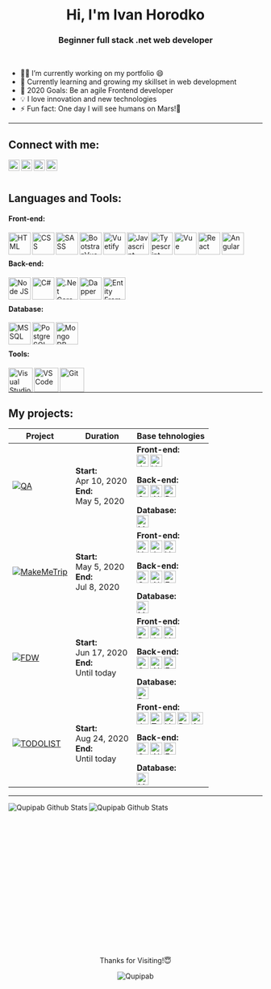 <h1 align="center">Hi, I'm Ivan Horodko</h1>
<h3 align="center">Beginner full stack .net web developer</h3>

<br />

- 👨‍💻 I’m currently working on my portfolio 😄
- 🌱 Currently learning and growing my skillset in web development
- 🥅 2020 Goals: Be an agile Frontend developer
- 💡 I love innovation and new technologies
- ⚡ Fun fact: One day I will see humans on Mars!🚀

---

## Connect with me:

[<img align="left" alt="Qupipab | Telegram" width="22px" src="https://cdn.jsdelivr.net/npm/simple-icons@v3/icons/telegram.svg" />][telegram]
[<img align="left" alt="Qupipab | LinkedIn" width="22px" src="https://cdn.jsdelivr.net/npm/simple-icons@v3/icons/linkedin.svg" />][linkedin]
[<img align="left" alt="Qupipab | Discord" width="22px" src="https://cdn.jsdelivr.net/npm/simple-icons@v3/icons/gmail.svg" />][mail]
[<img align="left" alt="Qupipab | Discord" width="22px" src="https://cdn.jsdelivr.net/npm/simple-icons@v3/icons/discord.svg" />][discord]

<br />
<br />

## Languages and Tools:

#### Front-end:

<img align="left" title="HTML" alt="HTML" width="44px" src="https://user-images.githubusercontent.com/54556157/90982228-7af10300-e56e-11ea-99ce-4b9d47ffc6d5.png" />
<img align="left" title="CSS" alt="CSS" width="44px" src="https://user-images.githubusercontent.com/54556157/90982232-86442e80-e56e-11ea-998f-d47bde270a93.png" />
<img align="left" title="SASS" alt="SASS" width="44px" src="https://user-images.githubusercontent.com/54556157/90982238-94924a80-e56e-11ea-9b95-3dc244b12583.png" />
<img align="left" title="BootstrapVue" alt="BootstrapVue" width="44px" src="https://user-images.githubusercontent.com/54556157/91364167-cf161480-e806-11ea-8510-79bc3b6e01a2.png" />
<img align="left" title="Vuetify" alt="Vuetify" width="44px" src="https://user-images.githubusercontent.com/54556157/91364091-b0178280-e806-11ea-81db-558ea542cf02.png" />
<img align="left" title="Javascript" alt="Javascript" width="44px" src="https://user-images.githubusercontent.com/54556157/90980600-1da48400-e565-11ea-995c-d197dc43244d.png"/>
<img align="left" title="Typescript" alt="Typescript" width="44px" src="https://user-images.githubusercontent.com/54556157/91365826-b4de3580-e80a-11ea-9ba6-e5083763df23.png"/>
<img align="left" title="Vue" alt="Vue" width="44px" src="https://user-images.githubusercontent.com/54556157/90980240-e3d27e00-e562-11ea-9444-ea2ad9315ee7.png" />
<img align="left" title="React" alt="React" width="44px" src="https://user-images.githubusercontent.com/54556157/91362241-c02d6300-e802-11ea-811a-41ad89e680b5.png" />
<img align="left" title="Angular" alt="Angular" width="44px" src="https://user-images.githubusercontent.com/54556157/91362491-4649a980-e803-11ea-877b-e674389a3854.png" />

<br />
<br />

#### Back-end:

<img align="left" title="Node JS" alt="Node JS" width="44px" src="https://user-images.githubusercontent.com/54556157/90980927-da4b1500-e566-11ea-98f2-6d56fff480e0.png" />
<img align="left" title="C#" alt="C#" width="44px" src="https://user-images.githubusercontent.com/54556157/90980750-06b26180-e566-11ea-9c05-dcc8a6554e2a.png" />
<img align="left" title=".Net Core" alt=".Net Core" width="44px" src="https://user-images.githubusercontent.com/54556157/90980455-306a8900-e564-11ea-866a-b63a65d3ed69.png" />
<img align="left" title="Dapper" alt="Dapper" width="44px" src="https://user-images.githubusercontent.com/54556157/91332533-ffdd5600-e7d4-11ea-827d-2d2203036141.png" />
<img align="left" title="Entity Framework core" alt="Entity Framework core" width="44px" src="https://user-images.githubusercontent.com/54556157/90981754-770fb180-e56b-11ea-9c98-d77762861a7c.png" />

<br />
<br />

#### Database:

<img align="left" title="MS SQL" alt="MS SQL" width="44px" src="https://user-images.githubusercontent.com/54556157/90981664-0ec0d000-e56b-11ea-8539-028eda755d97.png" />
<img align="left" title="PostgreSQL" alt="PostgreSQL" width="44px" src="https://user-images.githubusercontent.com/54556157/90981131-0c10ab80-e568-11ea-9a58-a75dcbe83288.png" />
<img align="left" title="Mongo DB" alt="Mongo DB" width="44px" src="https://user-images.githubusercontent.com/54556157/91362684-accec780-e803-11ea-9072-50e1b28f9b8b.png" />

<br />
<br />

#### Tools:

<img align="left" title="Visual Studio" alt="Visual Studio" width="48px" src="https://user-images.githubusercontent.com/54556157/90981446-bfc66b00-e569-11ea-8a13-ce5aac1ff34b.png" />
<img align="left" title="VS Code" alt="VS Code" width="48px" src="https://user-images.githubusercontent.com/54556157/90981305-de783200-e568-11ea-8c98-5f6b26939ca1.png" />
<img align="left" title="Git" alt="Git" width="48px" src="https://user-images.githubusercontent.com/54556157/90981075-ac1a0500-e567-11ea-94e1-3ba6b78ae707.png" />

<br />
<br />

---

## My projects:

| Project | Duration | Base tehnologies |
|---|---|---|
| [![QA](https://github-readme-stats.vercel.app/api/pin/?username=Qupipab&repo=QuestionAnswer)](https://github.com/Qupipab/QuestionAnswer) | **Start:**<br />Apr 10, 2020<br />**End:**<br />May 5, 2020 | **Front-end:**<br /><img align="left" title="Javascript" alt="Javascript" width="24px" src="https://user-images.githubusercontent.com/54556157/90980600-1da48400-e565-11ea-995c-d197dc43244d.png"/><img align="left" title="Vue" alt="Vue" width="24px" src="https://user-images.githubusercontent.com/54556157/90980240-e3d27e00-e562-11ea-9444-ea2ad9315ee7.png" /><br /><br />**Back-end:**<br /><img align="left" title="C#" alt="C#" width="24px" src="https://user-images.githubusercontent.com/54556157/90980750-06b26180-e566-11ea-9c05-dcc8a6554e2a.png" /><img align="left" title=".Net Core" alt=".Net Core" width="24px" src="https://user-images.githubusercontent.com/54556157/90980455-306a8900-e564-11ea-866a-b63a65d3ed69.png" /><img align="left" title="Dapper" alt="Dapper" width="24px" src="https://user-images.githubusercontent.com/54556157/91332533-ffdd5600-e7d4-11ea-827d-2d2203036141.png" /><br /><br />**Database:**<br /><img align="left" title="MS SQL" alt="MS SQL" width="24px" src="https://user-images.githubusercontent.com/54556157/90981664-0ec0d000-e56b-11ea-8539-028eda755d97.png" />|
| [![MakeMeTrip](https://github-readme-stats.vercel.app/api/pin/?username=horba&repo=my-trip)](https://github.com/horba/my-trip) | **Start:**<br />May 5, 2020<br />**End:**<br />Jul 8, 2020 | **Front-end:**<br /><img align="left" title="Vuetify" alt="Vuetify" width="24px" src="https://user-images.githubusercontent.com/54556157/91364091-b0178280-e806-11ea-81db-558ea542cf02.png" /><img align="left" title="Javascript" alt="Javascript" width="24px" src="https://user-images.githubusercontent.com/54556157/90980600-1da48400-e565-11ea-995c-d197dc43244d.png"/><img align="left" title="Vue" alt="Vue" width="24px" src="https://user-images.githubusercontent.com/54556157/90980240-e3d27e00-e562-11ea-9444-ea2ad9315ee7.png" /><br /><br />**Back-end:**<br /><img align="left" title="C#" alt="C#" width="24px" src="https://user-images.githubusercontent.com/54556157/90980750-06b26180-e566-11ea-9c05-dcc8a6554e2a.png" /><img align="left" title=".Net Core" alt=".Net Core" width="24px" src="https://user-images.githubusercontent.com/54556157/90980455-306a8900-e564-11ea-866a-b63a65d3ed69.png" /><img align="left" title="Entity Framework core" alt="Entity Framework core" width="24px" src="https://user-images.githubusercontent.com/54556157/90981754-770fb180-e56b-11ea-9c98-d77762861a7c.png" /><br /><br />**Database:**<br /><img align="left" title="MS SQL" alt="MS SQL" width="24px" src="https://user-images.githubusercontent.com/54556157/90981664-0ec0d000-e56b-11ea-8539-028eda755d97.png" />|
| [![FDW](https://github-readme-stats.vercel.app/api/pin/?username=Qupipab&repo=FantasyDreamWorlds)](https://github.com/Qupipab/FantasyDreamWorlds) | **Start:**<br />Jun 17, 2020<br />**End:**<br />Until today| **Front-end:**<br /><img align="left" title="BootstrapVue" alt="BootstrapVue" width="24px" src="https://user-images.githubusercontent.com/54556157/91364167-cf161480-e806-11ea-8510-79bc3b6e01a2.png" /><img align="left" title="Javascript" alt="Javascript" width="24px" src="https://user-images.githubusercontent.com/54556157/90980600-1da48400-e565-11ea-995c-d197dc43244d.png"/><img align="left" title="Vue" alt="Vue" width="24px" src="https://user-images.githubusercontent.com/54556157/90980240-e3d27e00-e562-11ea-9444-ea2ad9315ee7.png" /><br /><br />**Back-end:**<br /><img align="left" title="C#" alt="C#" width="24px" src="https://user-images.githubusercontent.com/54556157/90980750-06b26180-e566-11ea-9c05-dcc8a6554e2a.png" /><img align="left" title=".Net Core" alt=".Net Core" width="24px" src="https://user-images.githubusercontent.com/54556157/90980455-306a8900-e564-11ea-866a-b63a65d3ed69.png" /><img align="left" title="Entity Framework core" alt="Entity Framework core" width="24px" src="https://user-images.githubusercontent.com/54556157/90981754-770fb180-e56b-11ea-9c98-d77762861a7c.png" /><br /><br />**Database:**<br /><img align="left" title="PostgreSQL" alt="PostgreSQL" width="24px" src="https://user-images.githubusercontent.com/54556157/90981131-0c10ab80-e568-11ea-9a58-a75dcbe83288.png" />|
| [![TODOLIST](https://github-readme-stats.vercel.app/api/pin/?username=Qupipab&repo=to-do-list)](https://github.com/Qupipab/to-do-list) | **Start:**<br />Aug 24, 2020<br />**End:**<br />Until today| **Front-end:**<br /><img align="left" title="Javascript" alt="Javascript" width="24px" src="https://user-images.githubusercontent.com/54556157/90980600-1da48400-e565-11ea-995c-d197dc43244d.png"/><img align="left" title="Typescript" alt="Typescript" width="24px" src="https://user-images.githubusercontent.com/54556157/91365826-b4de3580-e80a-11ea-9ba6-e5083763df23.png"/><img align="left" title="Vue" alt="Vue" width="24px" src="https://user-images.githubusercontent.com/54556157/90980240-e3d27e00-e562-11ea-9444-ea2ad9315ee7.png" /><img align="left" title="React" alt="React" width="24px" src="https://user-images.githubusercontent.com/54556157/91362241-c02d6300-e802-11ea-811a-41ad89e680b5.png" /><img align="left" title="Angular" alt="Angular" width="24px" src="https://user-images.githubusercontent.com/54556157/91362491-4649a980-e803-11ea-877b-e674389a3854.png" /><br /><br />**Back-end:**<br /><img align="left" title="C#" alt="C#" width="24px" src="https://user-images.githubusercontent.com/54556157/90980750-06b26180-e566-11ea-9c05-dcc8a6554e2a.png" /><img align="left" title=".Net Core" alt=".Net Core" width="24px" src="https://user-images.githubusercontent.com/54556157/90980455-306a8900-e564-11ea-866a-b63a65d3ed69.png" /><img align="left" title="Entity Framework core" alt="Entity Framework core" width="24px" src="https://user-images.githubusercontent.com/54556157/90981754-770fb180-e56b-11ea-9c98-d77762861a7c.png" /><br /><br />**Database:**<br /><img align="left" title="Mongo DB" alt="Mongo DB" width="24px" src="https://user-images.githubusercontent.com/54556157/91362684-accec780-e803-11ea-9072-50e1b28f9b8b.png" />|

---

<img align="left" alt="Qupipab Github Stats" src="https://github-readme-stats.vercel.app/api?username=Qupipab&title_color=DC143C&icon_color=B22222&bg_color=fff6f6&hide=stars&show_icons=true&hide_border=true&count_private=true" />

<img align="left" alt="Qupipab Github Stats" src="https://github-readme-stats.vercel.app/api/top-langs/?username=Qupipab&title_color=DC143C&bg_color=fff6f6&layout=compact&hide_border=true&hide=html,css" />

<br />
<br />
<br />
<br />
<br />
<br />
<br />
<br />
<br />
<br />
<br />
<br />
<br />
<br />
<br />
<br />
<br />

<p align="middle">Thanks for Visiting!😇</p>
<p align="middle"><img src="https://komarev.com/ghpvc/?username=Qupipab&label=Profile views&color=red&style=flat-square" alt="Qupipab" /></p>

[telegram]: https://t.me/Qupipab
[linkedin]: https://www.linkedin.com/in/qupipab/
[discord]: https://www.google.com/search?q=Discord+Qupipab+9359
[mail]: mailto:QupipabJob@gmail.com
